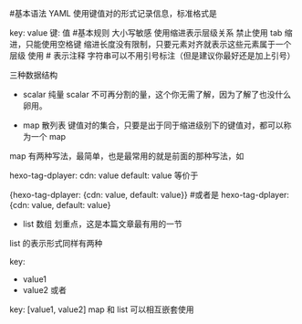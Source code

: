 #基本语法
YAML 使用键值对的形式记录信息，标准格式是

key: value
键: 值
#基本规则
大小写敏感
使用缩进表示层级关系
禁止使用 tab 缩进，只能使用空格键
缩进长度没有限制，只要元素对齐就表示这些元素属于一个层级
使用 # 表示注释
字符串可以不用引号标注（但是建议你最好还是加上引号）


三种数据结构
- scalar 纯量
scalar 不可再分割的量，这个你无需了解，因为了解了也没什么卵用。

- map 散列表
键值对的集合，只要是出于同于缩进级别下的键值对，都可以称为一个 map

map 有两种写法，最简单，也是最常用的就是前面的那种写法，如

hexo-tag-dplayer:
  cdn: value
  default: value
等价于

{hexo-tag-dplayer: {cdn: value, default: value}}
#或者是
hexo-tag-dplayer: {cdn: value, default: value}


- list 数组
划重点，这是本篇文章最有用的一节

list 的表示形式同样有两种

key:
  - value1
  - value2
或者

key: [value1, value2]
map 和 list 可以相互嵌套使用
